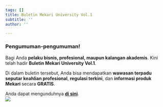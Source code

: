 ```yaml
---
tags: []
title: Buletin Mekari University Vol.1
subtitle: ''
author: ''

---
```

### **Pengumuman-pengumuman!**

Bagi Anda **pelaku bisnis, profesional, maupun kalangan akademis**. Kini telah hadir **Buletin Mekari University Vol.1**. 

Di dalam buletin tersebut, Anda bisa mendapatkan **wawasan terpadu seputar keahlian profesional**, **regulasi terkini**, dan **informasi produk Mekari** secara **GRATIS**.

Anda dapat mengunduhnya [**di sini**](https://univ.mekari.com/pages/buletin-vol-1?utm_source=digital-direct+sign+up&utm_medium=Bulletin+Vol+1-guidebook&utm_campaign=Bulletin+Vol+1).  
![](/uploads/final-buletin-launch-10.png)